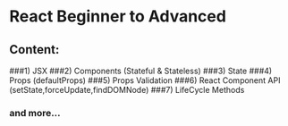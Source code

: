 # React Beginner to Advanced

## Content:

###1) JSX
###2) Components (Stateful & Stateless)
###3) State
###4) Props (defaultProps)
###5) Props Validation
###6) React Component API (setState,forceUpdate,findDOMNode)
###7) LifeCycle Methods
### and more...
